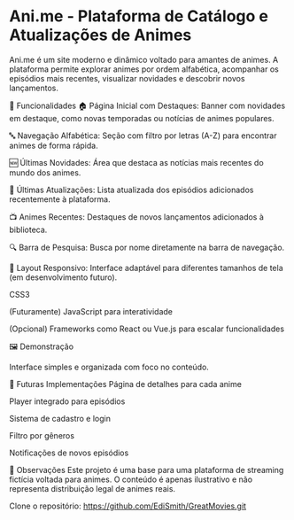# Ani.me - Plataforma de Catálogo e Atualizações de Animes
Ani.me é um site moderno e dinâmico voltado para amantes de animes. A plataforma permite explorar animes por ordem alfabética, acompanhar os episódios mais recentes, visualizar novidades e descobrir novos lançamentos.

🚀 Funcionalidades
🏠 Página Inicial com Destaques: Banner com novidades em destaque, como novas temporadas ou notícias de animes populares.

🔤 Navegação Alfabética: Seção com filtro por letras (A-Z) para encontrar animes de forma rápida.

🆕 Últimas Novidades: Área que destaca as notícias mais recentes do mundo dos animes.

🔁 Últimas Atualizações: Lista atualizada dos episódios adicionados recentemente à plataforma.

📺 Animes Recentes: Destaques de novos lançamentos adicionados à biblioteca.

🔍 Barra de Pesquisa: Busca por nome diretamente na barra de navegação.

🎨 Layout Responsivo: Interface adaptável para diferentes tamanhos de tela (em desenvolvimento futuro).


CSS3

(Futuramente) JavaScript para interatividade

(Opcional) Frameworks como React ou Vue.js para escalar funcionalidades

🖼️ Demonstração

Interface simples e organizada com foco no conteúdo.

🔮 Futuras Implementações
Página de detalhes para cada anime

Player integrado para episódios

Sistema de cadastro e login

Filtro por gêneros

Notificações de novos episódios

📌 Observações
Este projeto é uma base para uma plataforma de streaming fictícia voltada para animes. O conteúdo é apenas ilustrativo e não representa distribuição legal de animes reais.

 Clone o repositório:
  https://github.com/EdiSmith/GreatMovies.git
